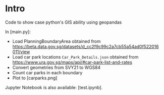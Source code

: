 # Intro

Code to show case python's GIS ability using geopandas

In [main.py]:
* Load PlanningBoundaryArea obtained from https://beta.data.gov.sg/datasets/d_cc2f9c99c2a7cb55a54ad0f522016011/view
* Load car park locations `Car_Park_Details.json` obtained from https://www.ura.gov.sg/maps/api/#car-park-list-and-rates
* Convert geometries from SVY21 to WGS84
* Count car parks in each boundary
* Plot to [carparks.png]

Jupyter Notebook is also available: [test.ipynb].
